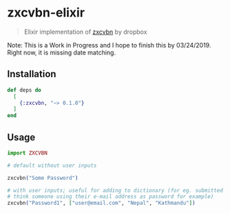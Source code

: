 # zxcvbn-elixir
> Elixir implementation of [zxcvbn](https://github.com/dropbox/zxcvbn) by dropbox

Note: This is a Work in Progress and I hope to finish this by 03/24/2019. Right now, it is missing date matching.

## Installation

```elixir
def deps do
  [
    {:zxcvbn, "~> 0.1.0"}
  ]
end
```

## Usage

```elixir
import ZXCVBN

# default without user inputs

zxcvbn("Some Password")

# with user inputs; useful for adding to dictionary (for eg. submitted form inputs;
# think someone using their e-mail address as password for example)
zxcvbn("Password1", ["user@email.com", "Nepal", "Kathmandu"])
```
